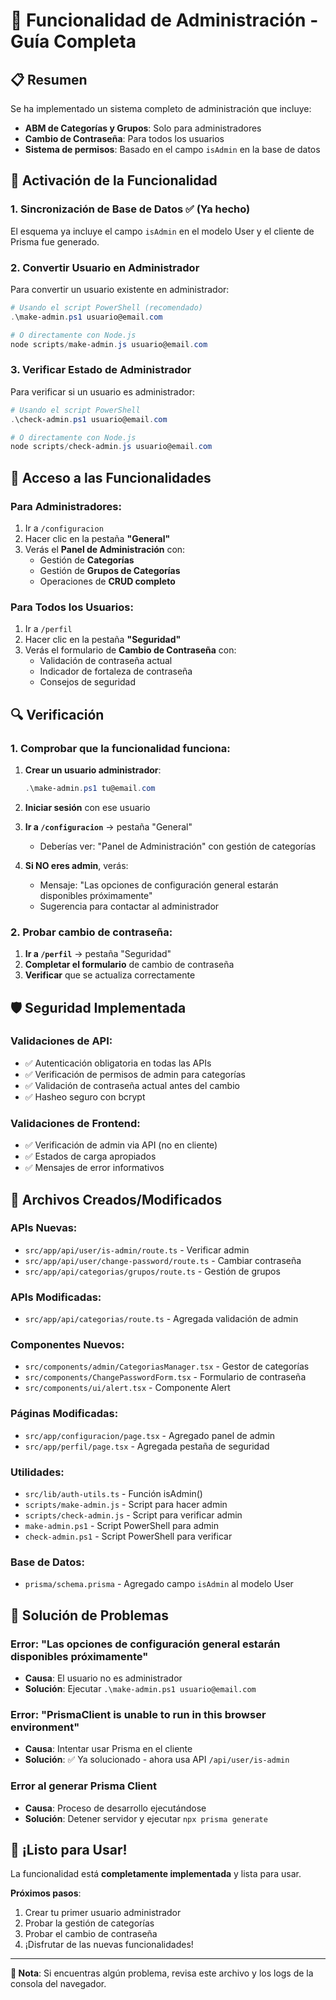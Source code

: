 # 🔧 Funcionalidad de Administración - Guía Completa

## 📋 Resumen

Se ha implementado un sistema completo de administración que incluye:
- **ABM de Categorías y Grupos**: Solo para administradores
- **Cambio de Contraseña**: Para todos los usuarios
- **Sistema de permisos**: Basado en el campo `isAdmin` en la base de datos

## 🚀 Activación de la Funcionalidad

### 1. **Sincronización de Base de Datos** ✅ (Ya hecho)
El esquema ya incluye el campo `isAdmin` en el modelo User y el cliente de Prisma fue generado.

### 2. **Convertir Usuario en Administrador**

Para convertir un usuario existente en administrador:

```powershell
# Usando el script PowerShell (recomendado)
.\make-admin.ps1 usuario@email.com

# O directamente con Node.js
node scripts/make-admin.js usuario@email.com
```

### 3. **Verificar Estado de Administrador**

Para verificar si un usuario es administrador:

```powershell
# Usando el script PowerShell
.\check-admin.ps1 usuario@email.com

# O directamente con Node.js
node scripts/check-admin.js usuario@email.com
```

## 🎯 Acceso a las Funcionalidades

### Para **Administradores**:
1. Ir a `/configuracion`
2. Hacer clic en la pestaña **"General"**
3. Verás el **Panel de Administración** con:
   - Gestión de **Categorías**
   - Gestión de **Grupos de Categorías**
   - Operaciones de **CRUD completo**

### Para **Todos los Usuarios**:
1. Ir a `/perfil`
2. Hacer clic en la pestaña **"Seguridad"**
3. Verás el formulario de **Cambio de Contraseña** con:
   - Validación de contraseña actual
   - Indicador de fortaleza de contraseña
   - Consejos de seguridad

## 🔍 Verificación

### 1. **Comprobar que la funcionalidad funciona**:

1. **Crear un usuario administrador**:
   ```powershell
   .\make-admin.ps1 tu@email.com
   ```

2. **Iniciar sesión** con ese usuario

3. **Ir a `/configuracion`** → pestaña "General"
   - Deberías ver: "Panel de Administración" con gestión de categorías

4. **Si NO eres admin**, verás:
   - Mensaje: "Las opciones de configuración general estarán disponibles próximamente"
   - Sugerencia para contactar al administrador

### 2. **Probar cambio de contraseña**:

1. **Ir a `/perfil`** → pestaña "Seguridad"
2. **Completar el formulario** de cambio de contraseña
3. **Verificar** que se actualiza correctamente

## 🛡️ Seguridad Implementada

### **Validaciones de API**:
- ✅ Autenticación obligatoria en todas las APIs
- ✅ Verificación de permisos de admin para categorías
- ✅ Validación de contraseña actual antes del cambio
- ✅ Hasheo seguro con bcrypt

### **Validaciones de Frontend**:
- ✅ Verificación de admin via API (no en cliente)
- ✅ Estados de carga apropiados
- ✅ Mensajes de error informativos

## 📂 Archivos Creados/Modificados

### **APIs Nuevas**:
- `src/app/api/user/is-admin/route.ts` - Verificar admin
- `src/app/api/user/change-password/route.ts` - Cambiar contraseña
- `src/app/api/categorias/grupos/route.ts` - Gestión de grupos

### **APIs Modificadas**:
- `src/app/api/categorias/route.ts` - Agregada validación de admin

### **Componentes Nuevos**:
- `src/components/admin/CategoriasManager.tsx` - Gestor de categorías
- `src/components/ChangePasswordForm.tsx` - Formulario de contraseña
- `src/components/ui/alert.tsx` - Componente Alert

### **Páginas Modificadas**:
- `src/app/configuracion/page.tsx` - Agregado panel de admin
- `src/app/perfil/page.tsx` - Agregada pestaña de seguridad

### **Utilidades**:
- `src/lib/auth-utils.ts` - Función isAdmin()
- `scripts/make-admin.js` - Script para hacer admin
- `scripts/check-admin.js` - Script para verificar admin
- `make-admin.ps1` - Script PowerShell para admin
- `check-admin.ps1` - Script PowerShell para verificar

### **Base de Datos**:
- `prisma/schema.prisma` - Agregado campo `isAdmin` al modelo User

## 🐛 Solución de Problemas

### **Error: "Las opciones de configuración general estarán disponibles próximamente"**
- **Causa**: El usuario no es administrador
- **Solución**: Ejecutar `.\make-admin.ps1 usuario@email.com`

### **Error: "PrismaClient is unable to run in this browser environment"**
- **Causa**: Intentar usar Prisma en el cliente
- **Solución**: ✅ Ya solucionado - ahora usa API `/api/user/is-admin`

### **Error al generar Prisma Client**
- **Causa**: Proceso de desarrollo ejecutándose
- **Solución**: Detener servidor y ejecutar `npx prisma generate`

## 🎉 ¡Listo para Usar!

La funcionalidad está **completamente implementada** y lista para usar. 

**Próximos pasos**:
1. Crear tu primer usuario administrador
2. Probar la gestión de categorías
3. Probar el cambio de contraseña
4. ¡Disfrutar de las nuevas funcionalidades!

---

**📝 Nota**: Si encuentras algún problema, revisa este archivo y los logs de la consola del navegador. 